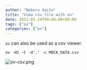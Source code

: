 ```yaml
---
author: "Noboru Saito"
title: "View csv file with ov"
date: 2022-05-24T09:00:00+09:00
tags: ["ov"]
categories: ["ov"]
---
```


`ov` can also be used as a csv viewer.

```console
ov -H1 -C -d',' -c MOCK_DATA.csv
```

![ov-csv.png](/ov/ov-csv.png)
